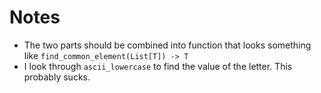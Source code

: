 # Notes

* The two parts should be combined into function that looks something like `find_common_element(List[T]) -> T`
* I look through `ascii_lowercase` to find the value of the letter. This probably sucks.